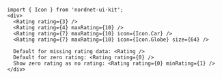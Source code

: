    import { Icon } from 'nordnet-ui-kit';
    <div>
      <Rating rating={3} />
      <Rating rating={4} maxRating={10} />
      <Rating rating={7} maxRating={10} icon={Icon.Car} />
      <Rating rating={7} maxRating={10} icon={Icon.Globe} size={64} />

      Default for missing rating data: <Rating />
      Default for zero rating: <Rating rating={0} />
      Show zero rating as no rating: <Rating rating={0} minRating={1} />
    </div>
